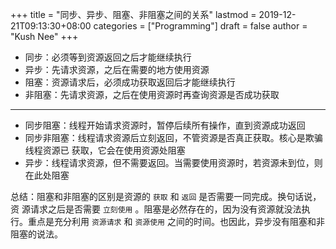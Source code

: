 +++
title = "同步、异步、阻塞、非阻塞之间的关系"
lastmod = 2019-12-21T09:13:30+08:00
categories = ["Programming"]
draft = false
author = "Kush Nee"
+++

-   同步：必须等到资源返回之后才能继续执行
-   异步：先请求资源，之后在需要的地方使用资源
-   阻塞：资源请求后，必须成功获取返回后才能继续执行
-   非阻塞：先请求资源，之后在使用资源时再查询资源是否成功获取

---

-   同步阻塞：线程开始请求资源时，暂停后续所有操作，直到资源成功返回
-   同步非阻塞：线程请求资源后立刻返回，不管资源是否真正获取。核心是欺骗线程资源已
    获取，它会在使用资源处阻塞
-   异步：线程请求资源，但不需要返回。当需要使用资源时，若资源未到位，则在此处阻塞

总结：阻塞和非阻塞的区别是资源的 `获取` 和 `返回` 是否需要一同完成。换句话说，资
源请求之后是否需要 `立刻使用` 。阻塞是必然存在的，因为没有资源就没法执行。重点是充分利用 `资源请求` 和 `资源使用` 之间的时间。也因此，异步没有阻塞和非阻塞的说法。
